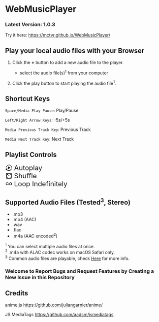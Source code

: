 # WebMusicPlayer

### Latest Version: 1.0.3

Try it here: <a src="<https://mctvr.github.io/WebMusicPlayer/>">https://mctvr.github.io/WebMusicPlayer/</a>

## Play your local audio files with your Browser

1. Click the **+** button to add a new audio file to the player.
    - select the audio file(s)<sup>1</sup> from your computer

2. Click the play button to start playing the audio file<sup>1</sup>.

## Shortcut Keys

`Space/Media Play Pause`: Play/Pause

`Left/Right Arrow Keys`: -5s/+5s

`Media Previous Track Key`: Previous Track

`Media Next Track Key`: Next Track

## Playlist Controls

<div style="display: flex; align-items: center; gap: 5px;">
<img src="readme_assets/autoplay.webp"/>
<span style="font-size: 22px;">Autoplay</span>
</div>
<div style="display: flex; align-items: center; gap: 5px;">
<img src="readme_assets/shuffle.webp"/>
<span style="font-size: 22px;">Shuffle</span>
</div>
<div style="display: flex; align-items: center; gap: 5px;">
<img src="readme_assets/infinite.webp"/>
<span style="font-size: 22px;">Loop Indefinitely</span>
</div>

## Supported Audio Files (Tested<sup>3</sup>, Stereo)

- .mp3
- .mp4 (AAC)
- .wav
- .flac
- .m4a (AAC encoded<sup>2</sup>)

<sup>1</sup> You can select multiple audio files at once.<br>
<sup>2</sup> .m4a with ALAC codec works on macOS Safari only.<br>
<sup>3</sup> Common audio files are playable, check <a href="https://developer.mozilla.org/en-US/docs/Web/Guide/Audio_and_video_delivery/Cross-browser_audio_basics#audio_codec_support">Here</a> for more info.<br>

### Welcome to Report Bugs and Request Features by Creating a New Issue in this Repository

## Credits

anime.js <a href="<https://github.com/juliangarnier/anime/>">https://github.com/juliangarnier/anime/</a>

JS MediaTags <a href="<https://github.com/aadsm/jsmediatags>">https://github.com/aadsm/jsmediatags</a>
